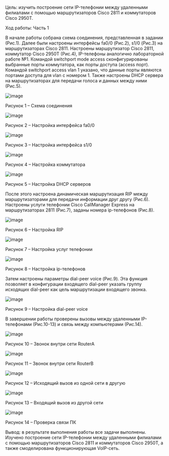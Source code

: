 
Цель: изучить построение сети IP-телефонии между удаленными филиалами с помощью маршрутизаторов Cisco 2811 и коммутаторов Cisco 2950Т.

Ход работы:
Часть 1

В начале работы собрана схема соединения, представленная в задании (Рис.1). Далее были настроены интерфейсы fa0/0 (Рис.2), s1/0 (Рис.3) на маршрутизаторах Cisco 2811. Настроены маршрутизатор Cisco 2811, коммутатор Cisco 2950Т (Рис.4), IP-телефоны аналогично лабораторной работе №1. Командой switchport mode access сконфигурированы выбранные порты коммутатора, как порты доступа (access порт). Командой switchport access vlan 1 указано, что данные порты являются портами доступа для vlan с номером 1.
 Также настроены DHCP сервера на маршрутизаторах для передачи голоса и данных между ними (Рис.5).
 
 ![image](https://user-images.githubusercontent.com/90499135/227979130-238d1f2c-1231-477d-aa78-c1cf8d63f8aa.png)

Рисунок 1 – Схема соединения
 
 ![image](https://user-images.githubusercontent.com/90499135/227979265-26c61309-9e28-46e1-ae4d-3ca393acf75b.png)

Рисунок 2 – Настройка интерфейса fa0/0
 
 ![image](https://user-images.githubusercontent.com/90499135/227979306-0eed9d99-9366-4fc6-9648-88fc024102a2.png)

Рисунок 3 – Настройка интерфейса s1/0
 
 ![image](https://user-images.githubusercontent.com/90499135/227979341-0d2274cd-c182-4eeb-8298-bfca64585d03.png)

Рисунок 4 – Настройка коммутатора 

 ![image](https://user-images.githubusercontent.com/90499135/227979374-d7ed694c-2ce0-4a69-8a28-5a5cd7215d21.png)

Рисунок 5 – Настройка DHCP серверов

После этого настроена динамическая маршрутизация RIP между маршрутизаторами для передачи информации друг другу (Рис.6). Настроены услуги телефонии Cisco CallManager Express на маршрутизаторах 2811 (Рис.7), заданы номера ip-телефонов (Рис.8).
 
 ![image](https://user-images.githubusercontent.com/90499135/227979445-c304cb55-f044-49e9-acd4-51f4c17bde3b.png)

Рисунок 6 – Настройка RIP
 
 ![image](https://user-images.githubusercontent.com/90499135/227979510-3eb804bf-4613-4c22-9ad5-bc7fe05fcd83.png)

Рисунок 7 – Настройка услуг телефонии
 
 ![image](https://user-images.githubusercontent.com/90499135/227979562-8bc1acb6-f6f5-4f2e-9205-1bdb0c2874b9.png)

Рисунок 8 – Настройка ip-телефонов

Затем настроены параметры dial-peer voice (Рис.9). Эта функция позволяет в конфигурации входящего dial-peer указать группу исходящих dial-peer как цель маршрутизации входящего звонка.
 
 ![image](https://user-images.githubusercontent.com/90499135/227979638-6e80656a-4b06-4711-8938-6d0dad69351a.png)

Рисунок 9 – Настройка dial-peer voice

В завершении работы проверены вызовы между удаленными IP-телефонами (Рис.10-13) и связь между компьютерами (Рис.14).
 
 ![image](https://user-images.githubusercontent.com/90499135/227979692-12037e38-ca2b-42a9-b4a3-975ef41cbfa7.png)

Рисунок 10 – Звонок внутри сети RouterA
 
 ![image](https://user-images.githubusercontent.com/90499135/227979735-059892ee-6b4f-490a-b2cc-c103c629053f.png)

Рисунок 11 – Звонок внутри сети RouterВ
 
 ![image](https://user-images.githubusercontent.com/90499135/227979767-6524c8b6-8082-411f-b74a-cfdfca8cd0aa.png)

Рисунок 12 – Исходящий вызов из одной сети в другую
 
 ![image](https://user-images.githubusercontent.com/90499135/227979822-9af2b6ca-d4a2-4a35-99c4-b7bc73ff6e45.png)

Рисунок 13 – Входящий вызов из другой сети

 ![image](https://user-images.githubusercontent.com/90499135/228002668-a34defe7-938e-4ac2-9695-d56348f7511c.png)

Рисунок 14 – Проверка связи ПК

Вывод: в результате выполнения работы все задачи выполнены. Изучено построение сети IP-телефонии между удаленными филиалами с помощью маршрутизаторов Cisco 2811 и коммутаторов Cisco 2950Т, а также смоделирована функционирующая VoIP-сеть.
